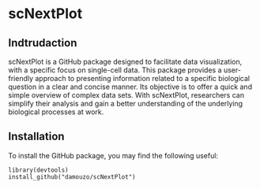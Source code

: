 # scNextPlot

## Indtrudaction

scNextPlot is a GitHub package designed to facilitate data visualization, with a specific focus on single-cell data. This package provides a user-friendly approach to presenting information related to a specific biological question in a clear and concise manner. Its objective is to offer a quick and simple overview of complex data sets. With scNextPlot, researchers can simplify their analysis and gain a better understanding of the underlying biological processes at work.

## Installation

To install the GitHub package, you may find the following useful:

    library(devtools)
    install_github("damouzo/scNextPlot")
